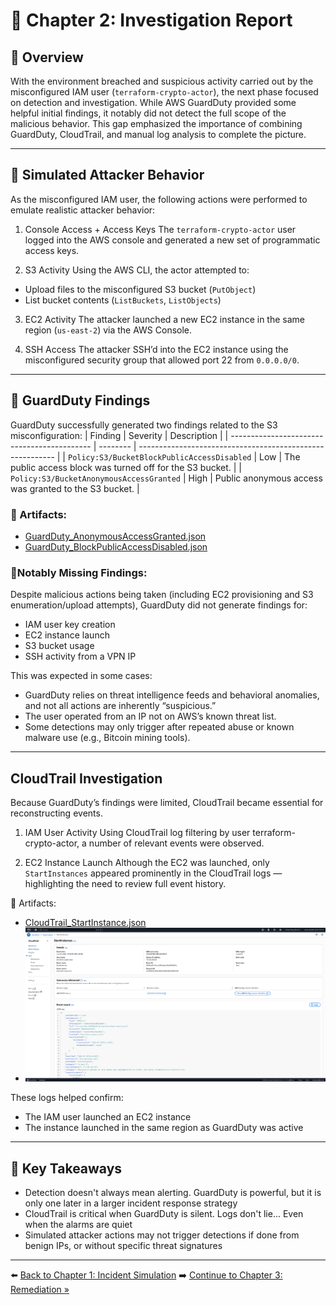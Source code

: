 # 📘 Chapter 2: Investigation Report

## 🔎 Overview
With the environment breached and suspicious activity carried out by the misconfigured IAM user (`terraform-crypto-actor`), the next phase focused on detection and investigation.
While AWS GuardDuty provided some helpful initial findings, it notably did not detect the full scope of the malicious behavior.
This gap emphasized the importance of combining GuardDuty, CloudTrail, and manual log analysis to complete the picture.

---

## 🧪 Simulated Attacker Behavior
As the misconfigured IAM user, the following actions were performed to emulate realistic attacker behavior:
1. Console Access + Access Keys
The `terraform-crypto-actor` user logged into the AWS console and generated a new set of programmatic access keys.

2. S3 Activity
Using the AWS CLI, the actor attempted to:
- Upload files to the misconfigured S3 bucket (`PutObject`)
- List bucket contents (`ListBuckets`, `ListObjects`)

3. EC2 Activity
The attacker launched a new EC2 instance in the same region (`us-east-2`) via the AWS Console.

4. SSH Access
The attacker SSH’d into the EC2 instance using the misconfigured security group that allowed port 22 from `0.0.0.0/0`.

---

## 🧠 GuardDuty Findings
GuardDuty successfully generated two findings related to the S3 misconfiguration:
| Finding                                     | Severity | Description                                               |
| ------------------------------------------- | -------- | --------------------------------------------------------- |
| `Policy:S3/BucketBlockPublicAccessDisabled` | Low      | The public access block was turned off for the S3 bucket. |
| `Policy:S3/BucketAnonymousAccessGranted`    | High     | Public anonymous access was granted to the S3 bucket.     |

### 📁 Artifacts:
- [GuardDuty_AnonymousAccessGranted.json](https://github.com/ChadVanHalen/Tech-Portfolio/blob/main/projects/Terraform-S3-Misconfig-Lab/artifacts/screenshots/2%201%20Amazon%20S3%20Public%20Anonymous%20Access%20was%20granted%20for%20the%20S3%20bucket%20misconfig-demo-bucket-chad-unique.json)
- [GuardDuty_BlockPublicAccessDisabled.json](https://github.com/ChadVanHalen/Tech-Portfolio/blob/main/projects/Terraform-S3-Misconfig-Lab/artifacts/screenshots/2%201%20Amazon%20S3%20Block%20Public%20Access%20was%20disabled%20for%20the%20S3%20bucket%20misconfig-demo-bucket-chad-unique.json)

### 📍Notably Missing Findings:
Despite malicious actions being taken (including EC2 provisioning and S3 enumeration/upload attempts), GuardDuty did not generate findings for:
- IAM user key creation
- EC2 instance launch
- S3 bucket usage
- SSH activity from a VPN IP

This was expected in some cases:
- GuardDuty relies on threat intelligence feeds and behavioral anomalies, and not all actions are inherently “suspicious.”
- The user operated from an IP not on AWS’s known threat list.
- Some detections may only trigger after repeated abuse or known malware use (e.g., Bitcoin mining tools).

---

## CloudTrail Investigation
Because GuardDuty’s findings were limited, CloudTrail became essential for reconstructing events.
1. IAM User Activity
Using CloudTrail log filtering by user terraform-crypto-actor, a number of relevant events were observed.

2. EC2 Instance Launch
Although the EC2 was launched, only `StartInstances` appeared prominently in the CloudTrail logs — highlighting the need to review full event history.

📁 Artifacts:
- [CloudTrail_StartInstance.json](https://github.com/ChadVanHalen/Tech-Portfolio/blob/main/projects/Terraform-S3-Misconfig-Lab/artifacts/screenshots/2%202%20StartInsatance%20log.json)
- ![](https://github.com/ChadVanHalen/Tech-Portfolio/blob/main/projects/Terraform-S3-Misconfig-Lab/artifacts/screenshots/2%202%20StartInstance%20event.png)

These logs helped confirm:
- The IAM user launched an EC2 instance
- The instance launched in the same region as GuardDuty was active

---

## 📌 Key Takeaways
- Detection doesn't always mean alerting. GuardDuty is powerful, but it is only one later in a larger incident response strategy
- CloudTrail is critical when GuardDuty is silent. Logs don't lie... Even when the alarms are quiet
- Simulated attacker actions may not trigger detections if done from benign IPs, or without specific threat signatures

- ---

⬅️ [Back to Chapter 1: Incident Simulation](./1-Insecure_Terraform_Buckets.md)
➡️ [Continue to Chapter 3: Remediation »](./3-Remediation.md)
